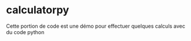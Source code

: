 # calculatorpy
Cette portion de code est une démo pour effectuer quelques calculs avec du code python
